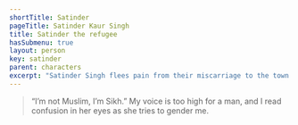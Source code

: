```yaml
---
shortTitle: Satinder
pageTitle: Satinder Kaur Singh
title: Satinder the refugee
hasSubmenu: true
layout: person
key: satinder
parent: characters
excerpt: "Satinder Singh flees pain from their miscarriage to the town of their first foster family. Their pain awaken old evil and its innocent victims."
---
```


> “I’m not Muslim, I’m Sikh.” My voice is too high for a man, and I read confusion in her eyes as she tries to gender me.
